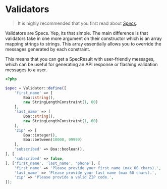 # Validators

> It is highly recommended that you first read about [_Specs_](specs.md).

Validators are Specs. Yep, its that simple. The main difference is that
validators take in one more argument on their constructor which is an array
mapping strings to strings. This array essentially allows you to override
the messages generated by each constraint.

This means that you can get a SpecResult with user-friendly messages, which can
be useful for generating an API response or flashing validation messages to a
user.

```php
<?php

$spec = Validator::define([
    'first_name' => [
        Boa::string(),
        new StringLengthConstraint(1, 60)
    ],
    'last_name' => [
        Boa::string(),
        new StringLengthConstraint(1, 60)
    ],
    'zip' => [
        Boa::integer(),
        Boa::between(10000, 99999)
    ],
    'subscribed' => Boa::boolean(),
], [
    'subscribed' => false,
], ['first_name', 'last_name', 'phone'], [
    'first_name' => 'Please provide your first name (max 60 chars).',
    'last_name' => 'Please provide your last name (max 60 chars).',
    'zip' => 'Please provide a valid ZIP code.',
]);
```

